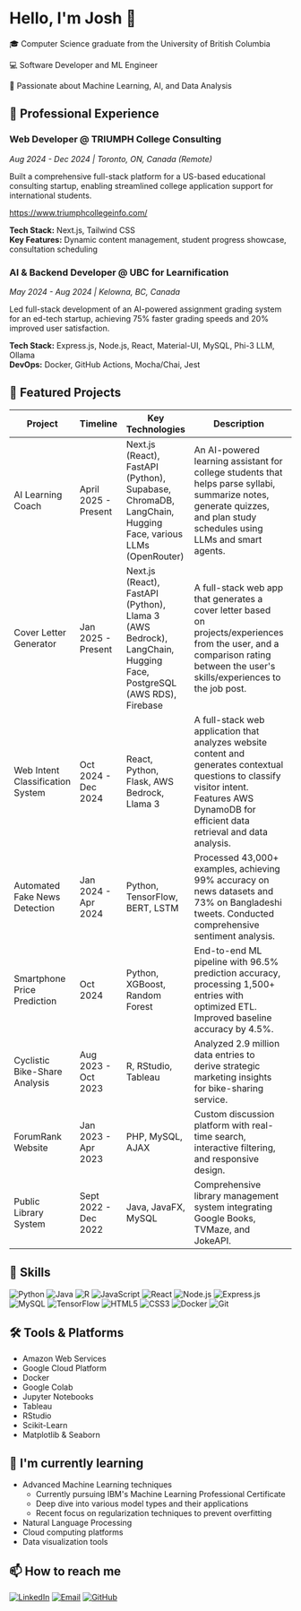 # Hello, I'm Josh 👋

🎓 Computer Science graduate from the University of British Columbia 

💻 Software Developer and ML Engineer

🤖 Passionate about Machine Learning, AI, and Data Analysis



## 💼 Professional Experience

### Web Developer @ TRIUMPH College Consulting
*Aug 2024 - Dec 2024 | Toronto, ON, Canada (Remote)*

Built a comprehensive full-stack platform for a US-based educational consulting startup, enabling streamlined college application support for international students. 

https://www.triumphcollegeinfo.com/

**Tech Stack:** Next.js, Tailwind CSS  
**Key Features:** Dynamic content management, student progress showcase, consultation scheduling

### AI & Backend Developer @ UBC for Learnification
*May 2024 - Aug 2024 | Kelowna, BC, Canada*

Led full-stack development of an AI-powered assignment grading system for an ed-tech startup, achieving 75% faster grading speeds and 20% improved user satisfaction.

**Tech Stack:** Express.js, Node.js, React, Material-UI, MySQL, Phi-3 LLM, Ollama  
**DevOps:** Docker, GitHub Actions, Mocha/Chai, Jest

## 🚀 Featured Projects

| Project | Timeline | Key Technologies | Description | Links |
|---------|----------|------------------|-------------|-------|
|AI Learning Coach | April 2025 - Present | Next.js (React), FastAPI (Python), Supabase, ChromaDB, LangChain, Hugging Face, various LLMs (OpenRouter) | An AI-powered learning assistant for college students that helps parse syllabi, summarize notes, generate quizzes, and plan study schedules using LLMs and smart agents. | [View Github](https://github.com/joshndala/ai-learning-coach) (Live Link coming soon) |
|Cover Letter Generator | Jan 2025 - Present | Next.js (React), FastAPI (Python), Llama 3 (AWS Bedrock), LangChain, Hugging Face, PostgreSQL (AWS RDS), Firebase | A full-stack web app that generates a cover letter based on projects/experiences from the user, and a comparison rating between the user's skills/experiences to the job post. | [View Github](https://github.com/joshndala/coverletter-ai) (Live link coming soon) |
| Web Intent Classification System | Oct 2024 - Dec 2024 | React, Python, Flask, AWS Bedrock, Llama 3 | A full-stack web application that analyzes website content and generates contextual questions to classify visitor intent. Features AWS DynamoDB for efficient data retrieval and data analysis. | [View Github](https://github.com/joshndala/web-visitor-classifier) |
| Automated Fake News Detection | Jan 2024 - Apr 2024 | Python, TensorFlow, BERT, LSTM | Processed 43,000+ examples, achieving 99% accuracy on news datasets and 73% on Bangladeshi tweets. Conducted comprehensive sentiment analysis. | [View Paper and Resources](https://github.com/joshndala/fake-news-detection/blob/main/Deep%20Learning%20on%20Fake%20News%20Detection%20Final%20Paper.pdf) |
| Smartphone Price Prediction | Oct 2024 | Python, XGBoost, Random Forest | End-to-end ML pipeline with 96.5% prediction accuracy, processing 1,500+ entries with optimized ETL. Improved baseline accuracy by 4.5%. | [View Github](https://github.com/joshndala/phone-classification) |
| Cyclistic Bike-Share Analysis | Aug 2023 - Oct 2023 | R, RStudio, Tableau | Analyzed 2.9 million data entries to derive strategic marketing insights for bike-sharing service. | [View Project](https://github.com/joshndala/Cyclistic-Case-Study) |
| ForumRank Website | Jan 2023 - Apr 2023 | PHP, MySQL, AJAX | Custom discussion platform with real-time search, interactive filtering, and responsive design. | Unavailable |
| Public Library System | Sept 2022 - Dec 2022 | Java, JavaFX, MySQL | Comprehensive library management system integrating Google Books, TVMaze, and JokeAPI. | [View Project](https://github.com/joshndala/PublicLibraryIndivProj) |

## 💼 Skills

![Python](https://img.shields.io/badge/-Python-3776AB?style=flat-square&logo=Python&logoColor=white)
![Java](https://img.shields.io/badge/-Java-007396?style=flat-square&logo=Java&logoColor=white)
![R](https://img.shields.io/badge/-R-276DC3?style=flat-square&logo=R&logoColor=white)
![JavaScript](https://img.shields.io/badge/-JavaScript-F7DF1E?style=flat-square&logo=javascript&logoColor=black)
![React](https://img.shields.io/badge/-React-61DAFB?style=flat-square&logo=react&logoColor=black)
![Node.js](https://img.shields.io/badge/-Node.js-339933?style=flat-square&logo=Node.js&logoColor=white)
![Express.js](https://img.shields.io/badge/-Express.js-000000?style=flat-square&logo=express&logoColor=white)
![MySQL](https://img.shields.io/badge/-MySQL-4479A1?style=flat-square&logo=mysql&logoColor=white)
![TensorFlow](https://img.shields.io/badge/-TensorFlow-FF6F00?style=flat-square&logo=TensorFlow&logoColor=white)
![HTML5](https://img.shields.io/badge/-HTML5-E34F26?style=flat-square&logo=html5&logoColor=white)
![CSS3](https://img.shields.io/badge/-CSS3-1572B6?style=flat-square&logo=css3&logoColor=white)
![Docker](https://img.shields.io/badge/-Docker-2496ED?style=flat-square&logo=docker&logoColor=white)
![Git](https://img.shields.io/badge/-Git-F05032?style=flat-square&logo=git&logoColor=white)

## 🛠 Tools & Platforms
- Amazon Web Services
- Google Cloud Platform
- Docker
- Google Colab
- Jupyter Notebooks
- Tableau
- RStudio
- Scikit-Learn
- Matplotlib & Seaborn

## 🌱 I'm currently learning
- Advanced Machine Learning techniques
  - Currently pursuing IBM's Machine Learning Professional Certificate
  - Deep dive into various model types and their applications
  - Recent focus on regularization techniques to prevent overfitting
- Natural Language Processing
- Cloud computing platforms
- Data visualization tools

## 📫 How to reach me
[![LinkedIn](https://img.shields.io/badge/-LinkedIn-0077B5?style=flat-square&logo=LinkedIn&logoColor=white)](https://www.linkedin.com/in/joshua-ndala/)
[![Email](https://img.shields.io/badge/-Email-D14836?style=flat-square&logo=Gmail&logoColor=white)](mailto:jndala246@gmail.com)
[![GitHub](https://img.shields.io/badge/-GitHub-181717?style=flat-square&logo=GitHub&logoColor=white)](https://github.com/joshndala)

